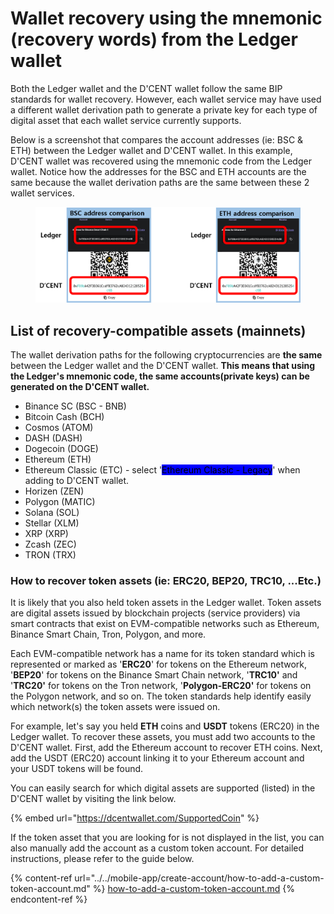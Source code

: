 # Wallet recovery using the mnemonic (recovery words) from the Ledger wallet

Both the Ledger wallet and the D'CENT wallet follow the same BIP standards for wallet recovery. However, each wallet service may have used a different wallet derivation path to generate a private key for each type of digital asset that each wallet service currently supports.

Below is a screenshot that compares the account addresses (ie: BSC & ETH) between the Ledger wallet and D'CENT wallet. In this example, D'CENT wallet was recovered using the mnemonic code from the Ledger wallet. Notice how the addresses for the BSC and ETH accounts are the same because the wallet derivation paths are the same between these 2 wallet services.

<figure><img src="../../.gitbook/assets/그림2 (1).png" alt=""><figcaption></figcaption></figure>

## List of recovery-compatible assets (mainnets)

The wallet derivation paths for the following cryptocurrencies are **the same** between the Ledger wallet and the D'CENT wallet. **This means that using the Ledger's mnemonic code, the same accounts(private keys) can be generated on the D'CENT wallet.**

* Binance SC (BSC - BNB)
* Bitcoin Cash (BCH)
* Cosmos (ATOM)
* DASH (DASH)
* Dogecoin (DOGE)
* Ethereum (ETH)
* Ethereum Classic (ETC) - select '<mark style="background-color:blue;">Ethereum Classic - Legacy</mark>' when adding to D'CENT wallet.
* Horizen (ZEN)
* Polygon (MATIC)
* Solana (SOL)
* Stellar (XLM)
* XRP (XRP)
* Zcash (ZEC)
* TRON (TRX)

### How to recover token assets (ie: ERC20, BEP20, TRC10, ...Etc.)

It is likely that you also held token assets in the Ledger wallet. Token assets are digital assets issued by blockchain projects (service providers) via smart contracts that exist on EVM-compatible networks such as Ethereum, Binance Smart Chain, Tron, Polygon, and more.&#x20;

Each EVM-compatible network has a name for its token standard which is represented or marked as '**ERC20**' for tokens on the Ethereum network, '**BEP20**' for tokens on the Binance Smart Chain network, '**TRC10'** and '**TRC20'** for tokens on the Tron network, '**Polygon-ERC20'** for tokens on the Polygon network, and so on. The token standards help identify easily which network(s) the token assets were issued on.

For example, let's say you held **ETH** coins and **USDT** tokens (ERC20) in the Ledger wallet. To recover these assets, you must add two accounts to the D'CENT wallet. First, add the Ethereum account to recover ETH coins. Next, add the USDT (ERC20) account linking it to your Ethereum account and your USDT tokens will be found.

You can easily search for which digital assets are supported (listed) in the D'CENT wallet by visiting the link below.

{% embed url="https://dcentwallet.com/SupportedCoin" %}

If the token asset that you are looking for is not displayed in the list, you can also manually add the account as a custom token account. For detailed instructions, please refer to the guide below.

{% content-ref url="../../mobile-app/create-account/how-to-add-a-custom-token-account.md" %}
[how-to-add-a-custom-token-account.md](../../mobile-app/create-account/how-to-add-a-custom-token-account.md)
{% endcontent-ref %}
